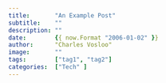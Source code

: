 ```yaml
---
title:       "An Example Post"
subtitle:    ""
description: ""
date:        {{ now.Format "2006-01-02" }}
author:      "Charles Vosloo"
image:       ""
tags:        ["tag1", "tag2"]
categories:  ["Tech" ]
---
```

